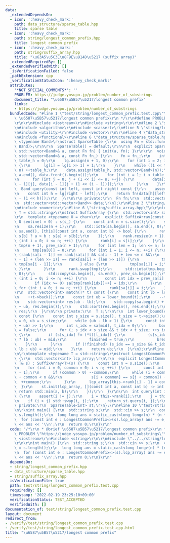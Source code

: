 ```yaml
---
data:
  _extendedDependsOn:
  - icon: ':heavy_check_mark:'
    path: data_structure/sparse_table.hpp
    title: sparse table
  - icon: ':heavy_check_mark:'
    path: string/longest_common_prefix.hpp
    title: longest common prefix
  - icon: ':heavy_check_mark:'
    path: string/suffix_array.hpp
    title: "\u63A5\u5C3E\u8F9E\u914D\u5217 (suffix array)"
  _extendedRequiredBy: []
  _extendedVerifiedWith: []
  _isVerificationFailed: false
  _pathExtension: cpp
  _verificationStatusIcon: ':heavy_check_mark:'
  attributes:
    '*NOT_SPECIAL_COMMENTS*': ''
    PROBLEM: https://judge.yosupo.jp/problem/number_of_substrings
    document_title: "\u6587\u5B57\u5217/longest common prefix"
    links:
    - https://judge.yosupo.jp/problem/number_of_substrings
  bundledCode: "#line 1 \"test/string/longest_common_prefix.test.cpp\"\n/*\r\n * @brief\
    \ \u6587\u5B57\u5217/longest common prefix\r\n */\r\n#define PROBLEM \"https://judge.yosupo.jp/problem/number_of_substrings\"\
    \r\n\r\n#include <iostream>\r\n#include <string>\r\n\r\n#line 2 \"string/longest_common_prefix.hpp\"\
    \n#include <algorithm>\r\n#include <cassert>\r\n#line 5 \"string/longest_common_prefix.hpp\"\
    \n#include <utility>\r\n#include <vector>\r\n\r\n#line 4 \"data_structure/sparse_table.hpp\"\
    \n#include <functional>\r\n#line 6 \"data_structure/sparse_table.hpp\"\n\r\ntemplate\
    \ <typename Band>\r\nstruct SparseTable {\r\n  using Fn = std::function<Band(Band,\
    \ Band)>;\r\n\r\n  SparseTable() = default;\r\n\r\n  explicit SparseTable(const\
    \ std::vector<Band>& a, const Fn fn) { init(a, fn); }\r\n\r\n  void init(const\
    \ std::vector<Band>& a, const Fn fn_) {\r\n    fn = fn_;\r\n    int n = a.size(),\
    \ table_h = 0;\r\n    lg.assign(n + 1, 0);\r\n    for (int i = 2; i <= n; ++i)\
    \ {\r\n      lg[i] = lg[i >> 1] + 1;\r\n    }\r\n    while ((1 << table_h) <=\
    \ n) ++table_h;\r\n    data.assign(table_h, std::vector<Band>(n));\r\n    std::copy(a.begin(),\
    \ a.end(), data.front().begin());\r\n    for (int i = 1; i < table_h; ++i) {\r\
    \n      for (int j = 0; j + (1 << i) <= n; ++j) {\r\n        data[i][j] = fn(data[i\
    \ - 1][j], data[i - 1][j + (1 << (i - 1))]);\r\n      }\r\n    }\r\n  }\r\n\r\n\
    \  Band query(const int left, const int right) const {\r\n    assert(left < right);\r\
    \n    const int h = lg[right - left];\r\n    return fn(data[h][left], data[h][right\
    \ - (1 << h)]);\r\n  }\r\n\r\n private:\r\n  Fn fn;\r\n  std::vector<int> lg;\r\
    \n  std::vector<std::vector<Band>> data;\r\n};\r\n#line 3 \"string/suffix_array.hpp\"\
    \n#include <numeric>\r\n#line 6 \"string/suffix_array.hpp\"\n\r\ntemplate <typename\
    \ T = std::string>\r\nstruct SuffixArray {\r\n  std::vector<int> sa, rank;\r\n\
    \r\n  template <typename U = char>\r\n  explicit SuffixArray(const T& s_, const\
    \ U sentinel = 0) : s(s_) {\r\n    const int n = s.size();\r\n    s.push_back(sentinel);\r\
    \n    sa.resize(n + 1);\r\n    std::iota(sa.begin(), sa.end(), 0);\r\n    std::sort(sa.begin(),\
    \ sa.end(), [this](const int a, const int b) -> bool {\r\n      return s[a] ==\
    \ s[b] ? a > b : s[a] < s[b];\r\n    });\r\n    rank.resize(n + 1);\r\n    for\
    \ (int i = 0; i <= n; ++i) {\r\n      rank[i] = s[i];\r\n    }\r\n    std::vector<int>\
    \ tmp(n + 1), prev_sa(n + 1);\r\n    for (int len = 1; len <= n; len <<= 1) {\r\
    \n      tmp[sa[0]] = 0;\r\n      for (int i = 1; i <= n; ++i) {\r\n        if\
    \ (rank[sa[i - 1]] == rank[sa[i]] && sa[i - 1] + len <= n &&\r\n            rank[sa[i\
    \ - 1] + (len >> 1)] == rank[sa[i] + (len >> 1)]) {\r\n          tmp[sa[i]] =\
    \ tmp[sa[i - 1]];\r\n        } else {\r\n          tmp[sa[i]] = i;\r\n       \
    \ }\r\n      }\r\n      rank.swap(tmp);\r\n      std::iota(tmp.begin(), tmp.end(),\
    \ 0);\r\n      std::copy(sa.begin(), sa.end(), prev_sa.begin());\r\n      for\
    \ (int i = 0; i <= n; ++i) {\r\n        const int idx = prev_sa[i] - len;\r\n\
    \        if (idx >= 0) sa[tmp[rank[idx]]++] = idx;\r\n      }\r\n    }\r\n   \
    \ for (int i = 0; i <= n; ++i) {\r\n      rank[sa[i]] = i;\r\n    }\r\n  }\r\n\
    \r\n  std::vector<int> match(T* t) const {\r\n    const int lb = lower_bound(t);\r\
    \n    ++t->back();\r\n    const int ub = lower_bound(t);\r\n    --t->back();\r\
    \n    std::vector<int> res(ub - lb);\r\n    std::copy(sa.begin() + lb, sa.begin()\
    \ + ub, res.begin());\r\n    std::sort(res.begin(), res.end());\r\n    return\
    \ res;\r\n  }\r\n\r\n private:\r\n  T s;\r\n\r\n  int lower_bound(const T* t)\
    \ const {\r\n    const int s_size = s.size(), t_size = t->size();\r\n    int lb\
    \ = 0, ub = s_size;\r\n    while (ub - lb > 1) {\r\n      const int mid = (lb\
    \ + ub) >> 1;\r\n      int s_idx = sa[mid], t_idx = 0;\r\n      bool finished\
    \ = false;\r\n      for (; s_idx < s_size && t_idx < t_size; ++s_idx, ++t_idx)\
    \ {\r\n        if (s[s_idx] != (*t)[t_idx]) {\r\n          (s[s_idx] < (*t)[t_idx]\
    \ ? lb : ub) = mid;\r\n          finished = true;\r\n          break;\r\n    \
    \    }\r\n      }\r\n      if (!finished) (s_idx == s_size && t_idx < t_size ?\
    \ lb : ub) = mid;\r\n    }\r\n    return ub;\r\n  }\r\n};\r\n#line 10 \"string/longest_common_prefix.hpp\"\
    \n\r\ntemplate <typename T = std::string>\r\nstruct LongestCommonPrefix : SuffixArray<T>\
    \ {\r\n  std::vector<int> lcp_array;\r\n\r\n  explicit LongestCommonPrefix(const\
    \ T& s) : SuffixArray<T>(s) {\r\n    const int n = s.size();\r\n    lcp_array.resize(n);\r\
    \n    for (int i = 0, common = 0; i < n; ++i) {\r\n      const int j = this->sa[this->rank[i]\
    \ - 1];\r\n      if (common > 0) --common;\r\n      while (i + common < n && j\
    \ + common < n &&\r\n             s[i + common] == s[j + common]) {\r\n      \
    \  ++common;\r\n      }\r\n      lcp_array[this->rank[i] - 1] = common;\r\n  \
    \  }\r\n    st.init(lcp_array, [](const int a, const int b) -> int {\r\n     \
    \ return std::min(a, b);\r\n    });\r\n  }\r\n\r\n  int query(int i, int j) const\
    \ {\r\n    assert(i != j);\r\n    i = this->rank[i];\r\n    j = this->rank[j];\r\
    \n    if (i > j) std::swap(i, j);\r\n    return st.query(i, j);\r\n  }\r\n\r\n\
    \ private:\r\n  SparseTable<int> st;\r\n};\r\n#line 10 \"test/string/longest_common_prefix.test.cpp\"\
    \n\r\nint main() {\r\n  std::string s;\r\n  std::cin >> s;\r\n  const int n =\
    \ s.length();\r\n  long long ans = static_cast<long long>(n) * (n + 1) / 2;\r\n\
    \  for (const int e : LongestCommonPrefix<>(s).lcp_array) ans -= e;\r\n  std::cout\
    \ << ans << '\\n';\r\n  return 0;\r\n}\r\n"
  code: "/*\r\n * @brief \u6587\u5B57\u5217/longest common prefix\r\n */\r\n#define\
    \ PROBLEM \"https://judge.yosupo.jp/problem/number_of_substrings\"\r\n\r\n#include\
    \ <iostream>\r\n#include <string>\r\n\r\n#include \"../../string/longest_common_prefix.hpp\"\
    \r\n\r\nint main() {\r\n  std::string s;\r\n  std::cin >> s;\r\n  const int n\
    \ = s.length();\r\n  long long ans = static_cast<long long>(n) * (n + 1) / 2;\r\
    \n  for (const int e : LongestCommonPrefix<>(s).lcp_array) ans -= e;\r\n  std::cout\
    \ << ans << '\\n';\r\n  return 0;\r\n}\r\n"
  dependsOn:
  - string/longest_common_prefix.hpp
  - data_structure/sparse_table.hpp
  - string/suffix_array.hpp
  isVerificationFile: true
  path: test/string/longest_common_prefix.test.cpp
  requiredBy: []
  timestamp: '2022-02-19 23:25:10+09:00'
  verificationStatus: TEST_ACCEPTED
  verifiedWith: []
documentation_of: test/string/longest_common_prefix.test.cpp
layout: document
redirect_from:
- /verify/test/string/longest_common_prefix.test.cpp
- /verify/test/string/longest_common_prefix.test.cpp.html
title: "\u6587\u5B57\u5217/longest common prefix"
---
```

